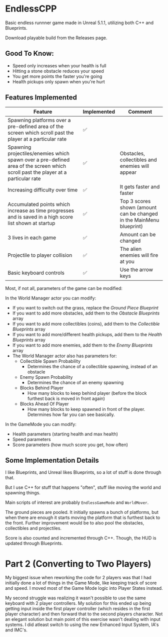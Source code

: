 # EndlessCPP

Basic endless runnner game made in Unreal 5.1.1, utilizing both C++ and Blueprints.

Download playable build from the Releases page.

## Good To Know:

- Speed only increases when your health is full
- Hitting a stone obstacle reduces your speed
- You get more points the faster you're going
- Health pickups only spawn when you're hurt

## Features Implemented

| Feature                                                                                                                          | Implemented | Comment                                                              |
| -------------------------------------------------------------------------------------------------------------------------------- | ----------- | -------------------------------------------------------------------- |
| Spawning platforms over a pre-defined area of the screen which scroll past the player at a particular rate                       | ✅          |                                                                      |
| Spawning projectiles/enemies which spawn over a pre-defined area of the screen which scroll past the player at a particular rate | ✅          | Obstacles, collectibles and enemies will appear                      |
| Increasing difficulty over time                                                                                                  | ✅          | It gets faster and faster                                            |
| Accumulated points which increase as time progresses and is saved in a high score list shown at startup                          | ✅          | Top 3 scores shown (amount can be changed in the MainMenu blueprint) |
| 3 lives in each game                                                                                                             | ✅          | Amount can be changed                                                |
| Projectile to player collision                                                                                                   | ✅          | The alien enemies will fire at you                                   |
| Basic keyboard controls                                                                                                          | ✅          | Use the arrow keys                                                   |

Most, if not all, parameters of the game can be modified:

In the World Manager actor you can modify:

- If you want to switch out the grass, replace the _Ground Piece Blueprint_
- If you want to add more obstacles, add them to the _Obstacle Blueprints_ array
- If you want to add more collectibles (coins), add them to the _Collectible Blueprints_ array
- If you want to add more/different health pickups, add them to the _Health Blueprints_ array
- If you want to add more enemies, add them to the _Enemy Blueprints_ array
- The World Manager actor also has parameters for:
  - Collectible Spawn Probability
    - Determines the chance of a collectible spawning, instead of an obstacle
  - Enemy Spawn Probability
    - Determines the chance of an enemy spawning
  - Blocks Behind Player
    - How many blocks to keep behind player (before the block furthest back is moved in front again)
  - Blocks Ahead Of Player
    - How many blocks to keep spawned in front of the player. Determines how far you can see basically.

In the GameMode you can modify:

- Health parameters (starting health and max health)
- Speed parameters
- Score parameters (how much score you get, how often)

## Some Implementation Details

I like Blueprints, and Unreal likes Blueprints, so a lot of stuff is done through that.

But I use C++ for stuff that happens "often", stuff like moving the world and spawning things.

Main scripts of interest are probably `EndlessGameMode` and `WorldMover`.

The ground pieces are pooled. It initially spawns a bunch of platforms, but when there are enough it starts moving the platform that is furthest back to the front.
Further improvement would be to also pool the obstacles, collectibles and projectiles.

Score is also counted and incremented through C++. Though, the HUD is updated through Blueprints.

# Part 2 (Converting to Two Players)

My biggest issue when reworking the code for 2 players was that I had initially done a lot of things in the Game Mode, like keeping track of score and speed. I moved most of the Game Mode logic into Player States instead.

My second struggle was realizing it wasn't possible to use the same keyboard with 2 player controllers. My solution for this ended up being getting input inside the first player controller (which resides in the first player character) and then forward that to the second players character. Not an elegant solution but main point of this exercise wasn't dealing with input systems. I did atleast switch to using the new Enhanced Input System, IA's and IMC's.
